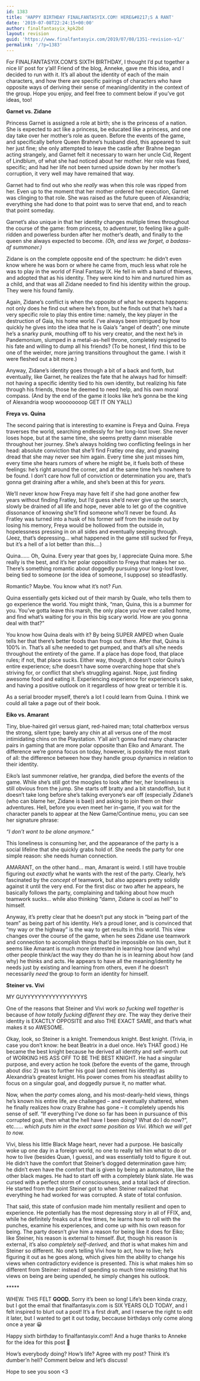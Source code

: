 ```yaml
---
id: 1383
title: 'HAPPY BIRTHDAY FINALFANTASYIX.COM! HERE&#8217;S A RANT'
date: '2019-07-08T22:24:15+00:00'
author: finalfantasyix_kpk2bd
layout: revision
guid: 'https://www.finalfantasyix.com/2019/07/08/1351-revision-v1/'
permalink: '/?p=1383'
---
```


For FINALFANTASYIX.COM’S SIXTH BIRTHDAY, I thought I’d put together a nice lil’ post for y’all! Friend of the blog, Anneke, gave me this idea, and I decided to run with it. It’s all about the identity of each of the main characters, and how there are specific pairings of characters who have opposite ways of deriving their sense of meaning/identity in the context of the group. Hope you enjoy, and feel free to comment below if you’ve got ideas, too!

**Garnet vs. Zidane**

Princess Garnet is assigned a role at birth; she is the princess of a nation. She is expected to act like a princess, be educated like a princess, and one day take over her mother’s role as queen. Before the events of the game, and specifically before Queen Brahne’s husband died, this appeared to suit her just fine; she only attempted to leave the castle after Brahne began acting strangely, and Garnet felt it necessary to warn her uncle Cid, Regent of Lindblum, of what she had noticed about her mother. Her role was fixed, specific; and had her life not been turned upside down by her mother’s corruption, it very well may have remained that way.

Garnet had to find out who she *really* was when this role was ripped from her. Even up to the moment that her mother ordered her execution, Garnet was clinging to that role. She was raised as the future queen of Alexandria; everything she had done to that point was to serve that end, and to reach that point someday.

Garnet’s also unique in that her identity changes multiple times throughout the course of the game: from princess, to adventurer, to feeling like a guilt-ridden and powerless burden after her mother’s death, and finally to the queen she always expected to become. *(Oh, and less we forget, a badass-af summoner.)*

Zidane is on the complete opposite end of the spectrum: he didn’t even know where he was born or where he came from, much less what role he was to play in the world of Final Fantasy IX. He fell in with a band of thieves, and adopted that as his identity. They were kind to him and nurtured him as a child, and that was all Zidane needed to find his identity within the group. They were his found family.

Again, Zidane’s conflict is when the opposite of what he expects happens: not only does he find out where he’s from, but he finds out that he’s had a very specific role to play this entire time: namely, the key player in the destruction of Gaia, his home world. I’ve always been intrigued by how quickly he gives into the idea that he is Gaia’s “angel of death”; one minute he’s a snarky punk, mouthing off to his very creator, and the next he’s in Pandemonium, slumped in a metal-as-hell throne, completely resigned to his fate and willing to dump all his friends? (To be honest, I find this to be one of the weirder, more jarring transitions throughout the game. I wish it were fleshed out a bit more.)

Anyway, Zidane’s identity goes through a bit of a back and forth, but eventually, like Garnet, he realizes the fate that he always had for himself: not having a specific identity tied to his own identity, but realizing his fate through his friends, those he deemed to need help, and his own moral compass. (And by the end of the game it looks like he’s gonna be the king of Alexandria woop woooooooop GET IT ON Y’ALL)

**Freya vs. Quina**

The second pairing that is interesting to examine is Freya and Quina. Freya traverses the world, searching endlessly for her long-lost lover. She never loses hope, but at the same time, she seems pretty damn miserable throughout her journey. She’s always holding two conflicting feelings in her head: absolute conviction that she’ll find Fratley one day, and gnawing dread that she may never see him again. Every time she just misses him, every time she hears rumors of where he might be, it fuels both of these feelings: he’s right around the corner, and at the same time he’s nowhere to be found. I don’t care how full of conviction or determination you are, that’s gonna get draining after a while, and she’s been at this for *years.*

We’ll never know how Freya may have felt if she had gone another few years without finding Fratley, but I’d guess she’d never give up the search, slowly be drained of all life and hope, never able to let go of the cognitive dissonance of knowing she’ll find someone who’ll never be found. As Fratley was turned into a husk of his former self from the inside out by losing his memory, Freya would be hollowed from the outside in, hopelessness pressing in on all sides and eventually seeping through. (Jeez, that’s depressing… what happened in the game still sucked for Freya, but it’s a hell of a lot better than *this….*)

Quina…… Oh, Quina. Every year that goes by, I appreciate Quina more. S/he really is the best, and it’s her polar opposition to Freya that makes her so. There’s something romantic about doggedly pursuing your long-lost lover, being tied to someone (or the idea of someone, I suppose) so steadfastly.

Romantic? Maybe. You know what it’s not? *Fun.*

Quina essentially gets kicked out of their marsh by Quale, who tells them to go experience the world. You might think, “man, Quina, this is a bummer for you. You’ve gotta leave this marsh, the only place you’ve ever called home, and find what’s waiting for you in this big scary world. How are you gonna deal with that?”

You know how Quina deals with it? By being SUPER AMPED when Quale tells her that there’s better foods than frogs out there. After that, Quina is 100% in. That’s all s/he needed to get pumped, and that’s all s/he needs throughout the entirety of the game. If a place has dope food, that place rules; if not, that place sucks. Either way, though, it doesn’t color Quina’s entire experience; s/he doesn’t have some overarching hope that she’s striving for, or conflict that she’s struggling against. Nope, just finding awesome food and eating it. Experiencing experience for experience’s sake, and having a positive outlook on it regardless of how great or terrible it is.

As a serial brooder myself, there’s a lot I could learn from Quina. I think we could all take a page out of their book.

**Eiko vs. Amarant**

Tiny, blue-haired girl versus giant, red-haired man; total chatterbox versus the strong, silent type; barely any chin at all versus one of the most intimidating chins on the Playstation. Y’all ain’t gonna find many character pairs in gaming that are more polar opposite than Eiko and Amarant. The difference we’re gonna focus on today, however, is possibly the most stark of all: the difference between how they handle group dynamics in relation to their identity.

Eiko’s last summoner relative, her grandpa, died before the events of the game. While she’s still got the moogles to look after her, her loneliness is still obvious from the jump. She starts off bratty and a bit standoffish, but it doesn’t take long before she’s talking everyone’s ear off (especially Zidane’s (who can blame her, Zidane is bae)) and asking to join them on their adventures. Hell, before you even meet her in-game, if you wait for the character panels to appear at the New Game/Continue menu, you can see her signature phrase:

*“I don’t want to be alone anymore.”*

This loneliness is consuming her, and the appearance of the party is a social lifeline that she quickly grabs hold of. She needs the party for one simple reason: she needs human connection.

AMARANT, on the other hand… man, Amarant is weird. I still have trouble figuring out *exactly* what he wants with the rest of the party. Clearly, he’s fascinated by the *concept* of teamwork, but also appears pretty solidly against it until the very end. For the first disc or two after he appears, he basically follows the party, complaining and talking about how much teamwork sucks… while also thinking “damn, Zidane is cool as hell” to himself.

Anyway, it’s pretty clear that he doesn’t put any stock in “being part of the team” as being part of his identity. He’s a proud loner, and is convinced that “my way or the highway” is the way to get results in this world. This view changes over the course of the game, when he sees Zidane use teamwork and connection to accomplish things that’d be impossible on his own, but it seems like Amarant is much more interested in learning how (and why) other people think/act the way they do than he is in learning about how (and why) he thinks and acts. He appears to have all the meaning/identity he needs just by existing and learning from others, even if he doesn’t necessarily *need* the group to form an identity for himself.

**Steiner vs. Vivi**

MY GUYYYYYYYYYYYYYYYYYS

One of the reasons that Steiner and Vivi work *so fucking well together* is because of *how totally fucking different they are.* The way they derive their identity is EXACTLY OPPOSITE and also THE EXACT SAME, and that’s what makes it so AWESOME.

Okay, look, so Steiner is a knight. Tremendous knight. Best knight. (Trivia, in case you don’t know: he beat Beatrix in a duel once. He’s THAT good.) He became the best knight because he derived all identity and self-worth out of WORKING HIS ASS OFF TO BE THE BEST KNIGHT. He had a singular purpose, and every action he took (before the events of the game, through about disc 2) was to further his goal (and cement his identity) as Alexandria’s greatest knight. His power comes from his steadfast ability to focus on a singular goal, and doggedly pursue it, no matter what.

Now, when the *party* comes along, and his most-dearly-held views, things he’s known his entire life, are challenged – and eventually shattered, when he finally realizes how crazy Brahne has gone – it completely upends his sense of self. “If everything I’ve done so far has been in pursuance of this corrupted goal, then what the hell have I been doing? What do I do now?”, etc…… *which puts him in the exact same position as Vivi. Which we will get to now.*

Vivi, bless his little Black Mage heart, never had a purpose. He basically woke up one day in a foreign world, no one to really tell him what to do or how to live (besides Quan, I guess), and was essentially told to figure it out. He didn’t have the comfort that Steiner’s dogged determination gave him; he didn’t even have the comfort that is given by being an automaton, like the other black mages. He had to start off with a completely blank slate. He was cursed with a perfect storm of consciousness, and a total lack of direction. He started from the point Steiner got to when Steiner realized that everything he had worked for was corrupted. A state of total confusion.

That said, this state of confusion made him mentally resilient and open to experience. He potentially has the most depressing story in all of FFIX, and, while he definitely freaks out a few times, he learns how to roll with the punches, examine his experiences, and come up with his own reason for being. The party doesn’t *give* him a reason for being like it does for Eiko; like Steiner, his reason is external to himself. *But,* though his reason is external, it’s also *completely self-derived,* and *that* is what makes him and Steiner so different. No one’s telling Vivi how to act, how to live; he’s figuring it out as he goes along, which gives him the ability to change his views when contradictory evidence is presented. *This* is what makes him so different from Steiner: instead of spending so much time resisting that his views on being are being upended, he simply changes his outlook.

\*\*\*\*\*

WHEW. THIS FELT **GOOD.** Sorry it’s been so long! Life’s been kinda crazy, but I got the email that finalfantasyix.com is SIX YEARS OLD TODAY, and I felt inspired to blurt out a post! It’s a first draft, and I reserve the right to edit it later, but I wanted to get it out today, beccause birthdays only come along once a year 😀

Happy sixth birthday to finalfantasyix.com!! And a huge thanks to Anneke for the idea for this post 🙂

How’s everybody doing? How’s life? Agree with my post? Think it’s dumber’n hell? Comment below and let’s discuss!

Hope to see you soon &lt;3